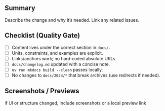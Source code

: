 ## Summary

Describe the change and why it’s needed. Link any related issues.

## Checklist (Quality Gate)

- [ ] Content lives under the correct section in `docs/`.
- [ ] Units, constraints, and examples are explicit.
- [ ] Links/anchors work; no hard‑coded absolute URLs.
- [ ] `docs/changelog.md` updated with a concise note.
- [ ] `uv run mkdocs build --clean` passes locally.
- [ ] No changes to `docs/2024/*` that break archives (use redirects if needed).

## Screenshots / Previews

If UI or structure changed, include screenshots or a local preview link
